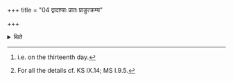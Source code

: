 +++
title = "04 द्वादश्याः प्रातः प्राङुत्क्रम्य"

+++

<details><summary>थिते</summary>

4. On the morning of the twelfth night,[^1] having got up with one's face to the east, having breathed in and out, having breathed with indraṁ gaccha svāhā, having recited the Daśahotr̥-formulae, one should offer a libation of four-times scooped ghee with the Caturhotr̥-formulae.[^2]   

[^1]: i.e. on the thirteenth day.   

[^2]: For all the details cf. KS IX.14; MS I.9.5.  
</details>
